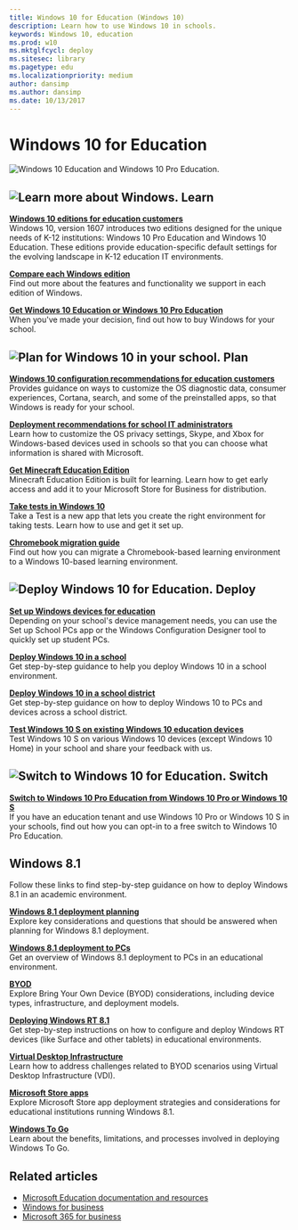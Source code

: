 ```yaml
---
title: Windows 10 for Education (Windows 10)
description: Learn how to use Windows 10 in schools.
keywords: Windows 10, education
ms.prod: w10
ms.mktglfcycl: deploy
ms.sitesec: library
ms.pagetype: edu
ms.localizationpriority: medium
author: dansimp
ms.author: dansimp
ms.date: 10/13/2017
---
```


# Windows 10 for Education

![Windows 10 Education and Windows 10 Pro Education.](images/windows-10-for-education-banner.png)

## ![Learn more about Windows.](images/education.png) Learn

<p><b><a href="windows-editions-for-education-customers.md" data-raw-source="[Windows 10 editions for education customers](windows-editions-for-education-customers.md)">Windows 10 editions for education customers</a></b><br />Windows 10, version 1607 introduces two editions designed for the unique needs of K-12 institutions: Windows 10 Pro Education and Windows 10 Education. These editions provide education-specific default settings for the evolving landscape in K-12 education IT environments.</p>
<p><b><a href="https://www.microsoft.com/WindowsForBusiness/Compare" data-raw-source="[Compare each Windows edition](https://www.microsoft.com/WindowsForBusiness/Compare)">Compare each Windows edition</a></b><br />Find out more about the features and functionality we support in each edition of Windows.</p>
<p><b><a href="https://www.microsoft.com/education/buy-license/overview-of-how-to-buy/default.aspx?tabshow=schools" data-raw-source="[Get Windows 10 Education or Windows 10 Pro Education](https://www.microsoft.com/education/buy-license/overview-of-how-to-buy/default.aspx?tabshow=schools)">Get Windows 10 Education or Windows 10 Pro Education</a></b><br />When you&#39;ve made your decision, find out how to buy Windows for your school.</p>

## ![Plan for Windows 10 in your school.](images/clipboard.png) Plan

<p><b><a href="configure-windows-for-education.md" data-raw-source="[Windows 10 configuration recommendations for education customers](configure-windows-for-education.md)">Windows 10 configuration recommendations for education customers</a></b><br />Provides guidance on ways to customize the OS diagnostic data, consumer experiences, Cortana, search, and some of the preinstalled apps, so that Windows is ready for your school.</p>
<p><b><a href="edu-deployment-recommendations.md" data-raw-source="[Deployment recommendations for school IT administrators](edu-deployment-recommendations.md)">Deployment recommendations for school IT administrators</a></b><br />Learn how to customize the OS privacy settings, Skype, and Xbox for Windows-based devices used in schools so that you can choose what information is shared with Microsoft.</p>
<b><a href="get-minecraft-for-education.md" data-raw-source="[Get Minecraft Education Edition](get-minecraft-for-education.md)">Get Minecraft Education Edition</a></b><br />Minecraft Education Edition is built for learning. Learn how to get early access and add it to your Microsoft Store for Business for distribution.</p></div>
<div class="side-by-side-content-right"><p><b><a href="take-tests-in-windows-10.md" data-raw-source="[Take tests in Windows 10](take-tests-in-windows-10.md)">Take tests in Windows 10</a></b><br />Take a Test is a new app that lets you create the right environment for taking tests. Learn how to use and get it set up.</p>
<p><b><a href="chromebook-migration-guide.md" data-raw-source="[Chromebook migration guide](chromebook-migration-guide.md)">Chromebook migration guide</a></b><br />Find out how you can migrate a Chromebook-based learning environment to a Windows 10-based learning environment.</p>

## ![Deploy Windows 10 for Education.](images/PCicon.png) Deploy

<p><b><a href="set-up-windows-10.md" data-raw-source="[Set up Windows devices for education](set-up-windows-10.md)">Set up Windows devices for education</a></b><br />Depending on your school&#39;s device management needs, you can use the Set up School PCs app or the Windows Configuration Designer tool to quickly set up student PCs.</p>
<p><b><a href="deploy-windows-10-in-a-school.md" data-raw-source="[Deploy Windows 10 in a school](deploy-windows-10-in-a-school.md)">Deploy Windows 10 in a school</a></b><br />Get step-by-step guidance to help you deploy Windows 10 in a school environment.</p>
<p><b><a href="deploy-windows-10-in-a-school-district.md" data-raw-source="[Deploy Windows 10 in a school district](deploy-windows-10-in-a-school-district.md)">Deploy Windows 10 in a school district</a></b><br />Get step-by-step guidance on how to deploy Windows 10 to PCs and devices across a school district.</p>
<p><b><a href="test-windows10s-for-edu.md" data-raw-source="[Test Windows 10 S on existing Windows 10 education devices](test-windows10s-for-edu.md)">Test Windows 10 S on existing Windows 10 education devices</a></b><br />Test Windows 10 S on various Windows 10 devices (except Windows 10 Home) in your school and share your feedback with us.</p>

## ![Switch to Windows 10 for Education.](images/windows.png) Switch

<p><b><a href="change-to-pro-education.md" data-raw-source="[Switch to Windows 10 Pro Education from Windows 10 Pro or Windows 10 S](change-to-pro-education.md)">Switch to Windows 10 Pro Education from Windows 10 Pro or Windows 10 S</a></b><br />If you have an education tenant and use Windows 10 Pro or Windows 10 S in your schools, find out how you can opt-in to a free switch to Windows 10 Pro Education.</p>


## Windows 8.1

Follow these links to find step-by-step guidance on how to deploy Windows 8.1 in an academic environment.

<p><b><a href="/previous-versions/windows/it-pro/windows-8.1-and-8/dn645509(v=ws.11)" target="_blank">Windows 8.1 deployment planning</a></b><br />Explore key considerations and questions that should be answered when planning for Windows 8.1 deployment.</p>
<p><b><a href="/previous-versions/windows/it-pro/windows-8.1-and-8/dn645528(v=ws.11)" target="_blank">Windows 8.1 deployment to PCs</a></b><br />Get an overview of Windows 8.1 deployment to PCs in an educational environment.</p>
<p><b><a href="/previous-versions/windows/it-pro/windows-8.1-and-8/dn645510(v=ws.11)" target="_blank">BYOD</a></b><br />Explore Bring Your Own Device (BYOD) considerations, including device types, infrastructure, and deployment models.</p>
<p><b><a href="/previous-versions/windows/it-pro/windows-8.1-and-8/dn645488(v=ws.11)" target="_blank">Deploying Windows RT 8.1</a></b><br />Get step-by-step instructions on how to configure and deploy Windows RT devices (like Surface and other tablets) in educational environments.</p>
<p><b><a href="/previous-versions/windows/it-pro/windows-8.1-and-8/dn645483(v=ws.11)" target="_blank">Virtual Desktop Infrastructure</a></b><br />Learn how to address challenges related to BYOD scenarios using Virtual Desktop Infrastructure (VDI).</p>
<p><b><a href="/previous-versions/windows/it-pro/windows-8.1-and-8/dn645532(v=ws.11)" target="_blank">Microsoft Store apps</a></b><br />Explore Microsoft Store app deployment strategies and considerations for educational institutions running Windows 8.1.</p>
<p><b><a href="/previous-versions/windows/it-pro/windows-8.1-and-8/dn645486(v=ws.11)" target="_blank">Windows To Go</a></b><br />Learn about the benefits, limitations, and processes involved in deploying Windows To Go.</p>

## Related articles
- [Microsoft Education documentation and resources](/education)
- [Windows for business](https://www.microsoft.com/windows/business)
- [Microsoft 365 for business](https://www.microsoft.com/microsoft-365/business)

<!--
<p><b><a href="/education/" target="_blank">Try it out: Windows 10 deployment (for education)</a></b><br />Learn how to upgrade devices running the Windows 7 operating system to Windows 10 Anniversary Update, and how to manage devices, apps, and users in Windows 10 Anniversary Update.<br /><br />For the best experience, use this guide in tandem with the <a href="https://vlabs.holsystems.com/vlabs/technet?eng=VLabs&auth=none&src=vlabs&altadd=true&labid=20949&lod=true" target="_blank">TechNet Virtual Lab: IT Pro Try-It-Out</a>.</p>
-->